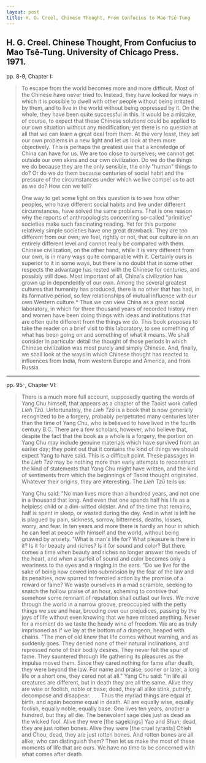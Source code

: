 ```yaml
---
layout: post
title: H. G. Creel, Chinese Thought, From Confucius to Mao Tsê-Tung
---
```


## H. G. Creel. Chinese Thought, From Confucius to Mao Tsê-Tung. University of Chicago Press. 1971.

pp. 8-9, Chapter I:

> To escape from the world becomes more and more difficult. Most
> of the Chinese have never tried to. Instead, they have looked for
> ways in which it is possible to dwell with other people without
> being irritated by them, and to live in the world without being
> oppressed by it. On the whole, they have been quite successful in
> this. It would be a mistake, of course, to expect that these Chinese
> solutions could be applied to our own situation without any
> modification; yet there is no question at all that we can learn a
> great deal from them. At the very least, they set our own problems
> in a new light and let us look at them more objectively.
> This is perhaps the greatest use that a knowledge of China can
> have for us. We are too close to ourselves; we cannot get outside
> our own skins and our own civilization. Do we do the things we do
> because they are the only sensible, the only "human" things to do?
> Or do we do them because centuries of social habit and the
> pressure of the circumstances under which we live compel us to act
> as we do? How can we tell?
>
> One way to get some light on this question is to see how other
> peoples, who have different social habits and live under different
> circumstances, have solved the same problems. That is one reason
> why the reports of anthropologists concerning so-called
> "primitive" societies make such fascinating reading. Yet for this
> purpose relatively simple societies have one great drawback. They
> are too different from our own; we feel, rightly or not, that our
> culture is on an entirely different level and cannot really be
> compared with them. Chinese civilization, on the other hand,
> while it is very different from our own, is in many ways quite
> comparable with it. Certainly ours is superior to it in some ways,
> but there is no doubt that in some other respects the advantage has
> rested with the Chinese for centuries, and possibly still does.
> Most important of all, China's civilization has grown up in
> dependently of our own. Among the several greatest cultures that
> humanity has produced, there is no other that has had, in its
> formative period, so few relationships of mutual influence with our
> own Western culture.* Thus we can view China as a great social
> laboratory, in which for three thousand years of recorded history
> men and women have been doing things with ideas and
> institutions that are often quite different from the things we do.
> This book proposes to take the reader on a brief visit to this
> laboratory, to see something of what has been going on and
> something of what it means. We shall consider in particular detail
> the thought of those periods in which Chinese civilization was
> most purely and simply Chinese. And, finally, we shall look at the
> ways in which Chinese thought has reacted to influences from
> India, from western Europe and America, and from Russia.

---

pp. 95-, Chapter VI:

> There is a much more full account, supposedly quoting the words
> of Yang Chu himself, that appears as a chapter of the Taoist work
> called *Lieh Tzŭ*. Unfortunately, the *Lieh Tzŭ* is a book that is now
> generally recognized to be a forgery, probably perpetrated many
> centuries later than the time of Yang Chu, who is believed to have
> lived in the fourth century B.C. There are a few scholars, however,
> who believe that, despite the fact that the book as a whole is a
> forgery, the portion on Yang Chu may include genuine materials
> which have survived from an earlier day; they point out that it
> contains the kind of things we should expect Yang to have said.
> This is a difficult point. These passages in the *Lieh Tzŭ* may be
> nothing more than early attempts to reconstruct the kind of
> statements that Yang Chu might have written, and the kind of
> sentiments from which the beginnings of Taoist thought originated. Whatever their
> origins, they are interesting. The *Lieh Tzŭ* tells us:
>
> Yang Chu said: "No man lives more than a hundred years, and not
one in a thousand that long. And even that one spends half his life as
a helpless child or a dim-witted oldster. And of the time that
remains, half is spent in sleep, or wasted during the day. And in what
is left he is plagued by pain, sickness, sorrow, bitterness, deaths,
losses, worry, and fear. In ten years and more there is hardly an hour
in which he can feel at peace with himself and the world, without
being gnawed by anxiety.
"What is man's life for? What pleasure is there in it? Is it for beauty
and riches? Is it for sound and color? But there comes a time when
beauty and riches no longer answer the needs of the heart, and
when a surfeit of sound and color becomes only a weariness to the
eyes and a ringing in the ears.
"Do we live for the sake of being now cowed into submission by the
fear of the law and its penalties, now spurred to frenzied action by
the promise of a reward or fame? We waste ourselves in a mad
scramble, seeking to snatch the hollow praise of an hour, scheming
to contrive that somehow some remnant of reputation shall outlast
our lives. We move through the world in a narrow groove,
preoccupied with the petty things we see and hear, brooding over
our prejudices, passing by the joys of life without even knowing that
we have missed anything. Never for a moment do we taste the
heady wine of freedom. We are as truly imprisoned as if we lay at
the bottom of a dungeon, heaped with chains.
"The men of old knew that life comes without warning, and as
suddenly goes. They denied none of their natural inclinations, and
repressed none of their bodily desires. They never felt the spur of
fame. They sauntered through life gathering its pleasures as the
impulse moved them. Since they cared nothing for fame after death,
they were beyond the law. For name and praise, sooner or later, a
long life or a short one, they cared not at all."
Yang Chu said: "In life all creatures are different, but in death they
are all the same. Alive they are wise or foolish, noble or base; dead,
they all alike stink, putrefy, decompose and disappear. . . . Thus the
myriad things are equal at birth, and again become equal in death.
All are equally wise, equally foolish, equally noble, equally base. One
lives ten years, another a hundred, but they all die. The benevolent
sage dies just as dead as the wicked fool. Alive they were [the sagekings] Yao and Shun; dead, they are just rotten bones. Alive they
were [the cruel tyrants] Chieh and Chou; dead, they are just rotten
bones. And rotten bones are all alike; who can distinguish them? Then let us make the most of these
moments of life that are ours. We have no time to be concerned
with what comes after death.